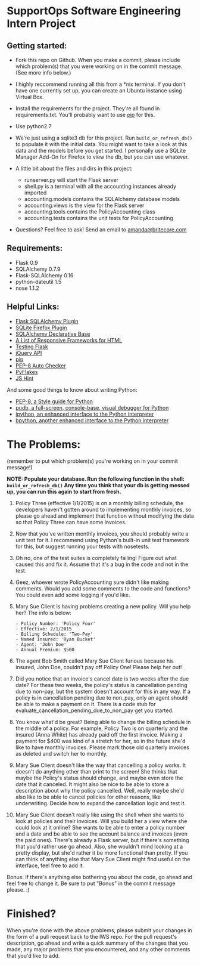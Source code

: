 SupportOps Software Engineering Intern Project
=====

Getting started:
-----

 - Fork this repo on Github. When you make a commit, please include which
   problem(s) that you were working on in the commit message. (See more info below.)

 - I highly reccommend running all this from a \*nix terminal.
   If you don't have one currently set up, you can create an Ubuntu instance using Virtual Box.

 - Install the requirements for the project. They're all found in requirements.txt. You'll probably
   want to use [pip](https://pypi.python.org/pypi/pip) for this.

 - Use python2.7

 - We're just using a sqlite3 db for this project. Run ```build_or_refresh_db()``` to populate it with the initial data. You might want to take a look at this data and the models before you get started. I personally use a SQLite Manager Add-On for Firefox to view the db, but you can use whatever.

 - A little bit about the files and dirs in this project:
   - runserver.py will start the Flask server
   - shell.py is a terminal with all the accounting instances already imported
   - accounting.models contains the SQLAlchemy database models
   - accounting.views is the view for the Flask server
   - accounting.tools contains the PolicyAccounting class
   - accounting.tests contains the unit tests for PolicyAccounting

 - Questions?
   Feel free to ask! 
   Send an email to amanda@britecore.com


Requirements:
-----
- Flask 0.9
- SQLAlchemy 0.7.9
- Flask-SQLAlchemy 0.16
- python-dateutil 1.5
- nose 1.1.2


Helpful Links:
-----
* [Flask SQLAlchemy Plugin](http://pythonhosted.org/Flask-SQLAlchemy/)
* [SQLite Firefox Plugin](https://addons.mozilla.org/en-US/firefox/addon/sqlite-manager/)
* [SQLAlchemy Declarative Base](http://docs.sqlalchemy.org/en/rel_0_8/orm/extensions/declarative.html)
* [A List of Responsive Frameworks for HTML](http://komelin.com/en/5tips/5-most-popular-html5-responsive-frameworks)
* [Testing Flask](http://flask.pocoo.org/docs/testing/)
* [jQuery API](http://api.jquery.com/)
* [pip](https://pypi.python.org/pypi/pip)
* [PEP-8 Auto Checker](https://pypi.python.org/pypi/pep8)
* [PyFlakes](https://pypi.python.org/pypi/pyflakes)
* [JS Hint](http://www.jshint.com/)

And some good things to know about writing Python:
* [PEP-8, a Style guide for Python](http://www.python.org/dev/peps/pep-0008/)
* [pudb, a full-screen, console-base, visual debugger for Python](https://pypi.python.org/pypi/pudb)
* [ipython, an enhanced interface to the Python interpreter](http://ipython.org/)
* [bpython, another enhanced interface to the Python interpreter](http://bpython-interpreter.org/)


The Problems:
=====
(remember to put which problem(s) you're working on in your commit message!)

**NOTE: Populate your database. Run the following function in the shell: ```build_or_refresh_db()``` Any time you think that your db is getting messed up, you can run this again to start from fresh.**

 1. Policy Three (effective 1/1/2015) is on a monthly billing schedule,
    the developers haven't gotten around to implementing monthly invoices,
    so please go ahead and implement that function without modifying the data
    so that Policy Three can have some invoices.

 2. Now that you've written monthly invoices, you should probably write a unit test for it.
    I recommend using Python's built-in unit test framework for this, but suggest running
    your tests with nosetests.

 3. Oh no, one of the test suites is completely failing! Figure out what caused this and fix it. Assume that it's a bug in the code and not in the test. 

 4. Geez, whoever wrote PolicyAccounting sure didn't like making comments. Would you add
    some comments to the code and functions? You could even add some logging if you'd like.

 5. Mary Sue Client is having problems creating a new policy. Will you help her?
    The info is below:

        - Policy Number: 'Policy Four'
        - Effective: 2/1/2015
        - Billing Schedule: 'Two-Pay'
        - Named Insured: 'Ryan Bucket'
        - Agent: 'John Doe'
        - Annual Premium: $500

 6. The agent Bob Smith called Mary Sue Client furious because his insured, John Doe, couldn't
    pay off Policy One! Please help her out!

 7. Did you notice that an invoice's cancel date is two weeks after the due date? For these two
    weeks, the policy's status is cancellation pending due to non-pay, but the system doesn't
    account for this in any way. If a policy is in cancellation pending due to non_pay, only an
    agent should be able to make a payment on it. There is a code stub for
    evaluate_cancellation_pending_due_to_non_pay get you started.

 8. You know what'd be great? Being able to change the billing schedule in the middle of a policy.
    For example, Policy Two is on quarterly and the insured (Anna White) has already paid off the
    first invoice. Making a payment for $400 was kind of a stretch for her, so in the future she'd
    like to have monthly invoices. Please mark those old quarterly invoices as deleted and switch
    her to monthly.

 9. Mary Sue Client doesn't like the way that cancelling a policy works. It doesn't do
    anything other than print to the screen! She thinks that maybe the Policy's status
    should change, and maybe even store the date that it canceled. It might also be nice to
    be able to store a description about why the policy cancelled. Well, really maybe she'd
    also like to be able to cancel policies for other reasons, like underwriting. Decide how
    to expand the cancellation logic and test it.

 10. Mary Sue Client doesn't really like using the shell when she wants to
     look at policies and their invoices. Will you build her a view where she
     could look at it online? She wants to be able to enter a policy number
     and a date and be able to see the account balance and invoices (even the paid ones).
     There's already a Flask server, but if there's something that you'd rather use
     go ahead. Also, she wouldn't mind looking at a pretty display, but she'd rather
     it be more functional than pretty. If you can think of anything else that
     Mary Sue Client might find useful on the interface, feel free to add it.

 Bonus: If there's anything else bothering you about the code, go ahead and feel free to
 change it. Be sure to put "Bonus" in the commit message please. :)
 
 
 Finished?
=====

When you're done with the above problems, please submit your changes in the form of a pull request back to the IWS repo. For the pull request's description, go ahead and write a quick summary of the changes that you made, any major problems that you encountered, and any other comments that you'd like to add. 
